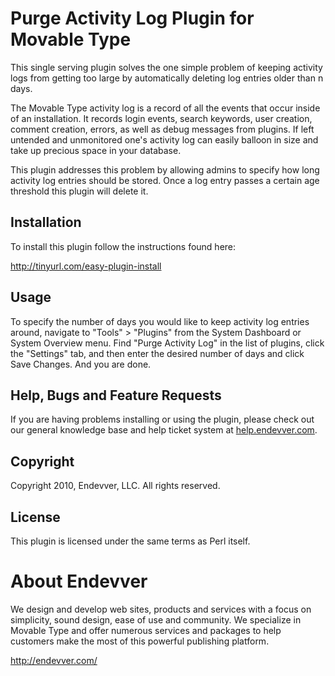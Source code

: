 # Purge Activity Log Plugin for Movable Type

This single serving plugin solves the one simple problem of keeping 
activity logs from getting too large by automatically deleting 
log entries older than n days. 

The Movable Type activity log is a record of all the events that 
occur inside of an installation. It records login events, search
keywords, user creation, comment creation, errors, as well as 
debug messages from plugins. If left untended and unmonitored one's
activity log can easily balloon in size and take up precious 
space in your database. 

This plugin addresses this problem by allowing admins to specify
how long activity log entries should be stored. Once a log entry
passes a certain age threshold this plugin will delete it.

## Installation ##

To install this plugin follow the instructions found here:

http://tinyurl.com/easy-plugin-install

## Usage ##

To specify the number of days you would like to keep activity log
entries around, navigate to "Tools" > "Plugins" from the System
Dashboard or System Overview menu. Find "Purge Activity Log" in the
list of plugins, click the "Settings" tab, and then enter the 
desired number of days and click Save Changes. And you are done.

## Help, Bugs and Feature Requests ##

If you are having problems installing or using the plugin, please check out our general knowledge base and help ticket system at [help.endevver.com](http://help.endevver.com).

## Copyright ##

Copyright 2010, Endevver, LLC. All rights reserved.

## License ##

This plugin is licensed under the same terms as Perl itself.

# About Endevver #

We design and develop web sites, products and services with a focus on 
simplicity, sound design, ease of use and community. We specialize in 
Movable Type and offer numerous services and packages to help customers 
make the most of this powerful publishing platform.

http://endevver.com/
